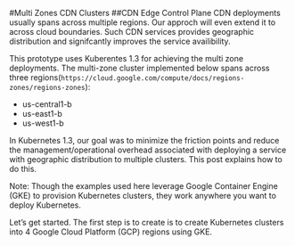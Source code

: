 #Multi Zones CDN Clusters
##CDN Edge Control Plane
CDN deployments usually spans across multiple regions. Our approch will even extend it to across cloud boundaries. Such CDN services
provides geographic distribution and signifcantly improves the service availibility. 

This prototype uses Kuberentes 1.3 for achieving the multi zone deployments. The multi-zone cluster implemented below spans across three
regions(```https://cloud.google.com/compute/docs/regions-zones/regions-zones```):

* us-central1-b
* us-east1-b
* us-west1-b

In Kubernetes 1.3, our goal was to minimize the friction points and reduce the management/operational overhead associated with deploying 
a service with geographic distribution to multiple clusters. This post explains how to do this. 

Note: Though the examples used here leverage Google Container Engine (GKE) to provision Kubernetes clusters, they work anywhere you 
want to deploy Kubernetes.

Let’s get started. The first step is to create is to create Kubernetes clusters into 4 Google Cloud Platform (GCP) regions using GKE.
